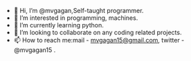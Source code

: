 - 👋 Hi, I’m @mvgagan,Self-taught programmer.
- 👀 I’m interested in programming, machines.
- 🌱 I’m currently learning python.
- 💞️ I’m looking to collaborate on any coding related projects.
- 📫 How to reach me:mail - mvgagan15@gmail.com, twitter - @mvgagan15 .
 
 
<!---
mvgagan/mvgagan is a ✨ special ✨ repository because its `README.md` (this file) appears on your GitHub profile.
You can click the Preview link to take a look at your changes.
--->
